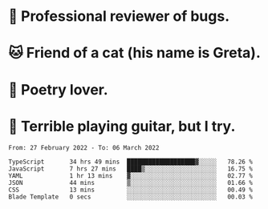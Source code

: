 # 🐛 Professional reviewer of bugs.
# 🐱 Friend of a cat (his name is Greta).
# 📜 Poetry lover.
# 🎸 Terrible playing guitar, but I try.

<!--START_SECTION:waka-->

```text
From: 27 February 2022 - To: 06 March 2022

TypeScript       34 hrs 49 mins  ███████████████████▓░░░░░   78.26 %
JavaScript       7 hrs 27 mins   ████▒░░░░░░░░░░░░░░░░░░░░   16.75 %
YAML             1 hr 13 mins    ▓░░░░░░░░░░░░░░░░░░░░░░░░   02.77 %
JSON             44 mins         ▒░░░░░░░░░░░░░░░░░░░░░░░░   01.66 %
CSS              13 mins         ░░░░░░░░░░░░░░░░░░░░░░░░░   00.49 %
Blade Template   0 secs          ░░░░░░░░░░░░░░░░░░░░░░░░░   00.03 %
```

<!--END_SECTION:waka-->
